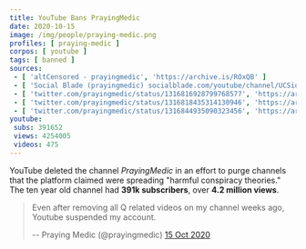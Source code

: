 ```yaml
---
title: YouTube Bans PrayingMedic
date: 2020-10-15
image: /img/people/praying-medic.png
profiles: [ praying-medic ]
corpos: [ youtube ]
tags: [ banned ]
sources:
 - [ 'altCensored - prayingmedic', 'https://archive.is/ROxQB' ]
 - [ 'Social Blade (prayingmedic) socialblade.com/youtube/channel/UCSio3E7kYvPeHKhfuYZWriA', 'https://archive.is/aOef0' ]
 - [ 'twitter.com/prayingmedic/status/1316816928799768577', 'https://archive.is/86Aap' ]
 - [ 'twitter.com/prayingmedic/status/1316818435314130946', 'https://archive.is/jPVlH' ]
 - [ 'twitter.com/prayingmedic/status/1316844935090323456', 'https://archive.is/iNgk0' ]
youtube:
 subs: 391652
 views: 4254005
 videos: 475
---
```


YouTube deleted the channel _PrayingMedic_ in an effort to purge channels that
the platform claimed were spreading "harmful conspiracy theories." The ten year
old channel had **391k subscribers**, over **4.2 million views**.
> Even after removing all Q related videos on my channel weeks ago, Youtube
> suspended my account.
>
> -- Praying Medic (@prayingmedic) [15 Oct 2020](https://archive.is/86Aap)

